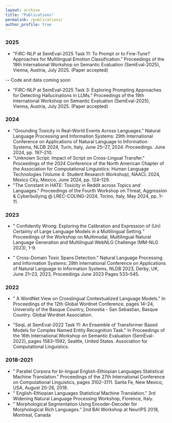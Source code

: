 ```yaml
---
layout: archive
title: "Publications"
permalink: /publications/
author_profile: true
---
```


### 2025 ###
* "FiRC-NLP at SemEval-2025 Task 11: To Prompt or to Fine-Tune? Approaches for Multilingual Emotion Classification."
Proceedings of the 19th International Workshop on Semantic Evaluation (SemEval-2025), Vienna, Austria, July 2025. (Paper accepted)

-- Code and data coming soon

* "FiRC-NLP at SemEval-2025 Task 3: Exploring Prompting Approaches for Detecting Hallucinations in LLMs." Proceedings of the 19th International Workshop on Semantic Evaluation (SemEval-2025), Vienna, Austria, July 2025. (Paper accepted)

### 2024 ###
* "Grounding Toxicity in Real-World Events Across Languages." Natural Language Processing and Information Systems: 29th International Conference on Applications of Natural Language to Information Systems, NLDB 2024, Turin, Italy, June 25–27, 2024. Proceedings. June 2024, pp. 197–210.
* "Unknown Script: Impact of Script on Cross-Lingual Transfer." Proceedings of the 2024 Conference of the North American Chapter of the Association for Computational Linguistics: Human Language Technologies (Volume 4: Student Research Workshop), NAACL 2024, Mexico City, Mexico, June 2024, pp. 124–129.
* "The Constant in HATE: Toxicity in Reddit across Topics and Languages."
Proceedings of the Fourth Workshop on Threat, Aggression & Cyberbullying @ LREC-COLING-2024, Torino, Italy, May 2024, pp. 1–11.

### 2023 ###
* " Confidently Wrong: Exploring the Calibration and Expression of (Un) Certainty
of Large Language Models in a Multilingual Setting.“ 
Proceedings of the Workshop on Multimodal, Multilingual Natural Language Generation and Multilingual WebNLG Challenge (MM-NLG 2023), 1-9.

* " Cross-Domain Toxic Spans Detection." Natural Language Processing and Information Systems: 28th International Conference on Applications of Natural Language to Information
Systems, NLDB 2023, Derby, UK, June 21–23, 2023, Proceedings June 2023 Pages 533–545.

### 2022 ###
* " A WordNet View on Crosslingual Contextualized Language Models." In Proceedings of the 12th Global Wordnet Conference, pages 14–24, University of the Basque Country, Donostia - San
Sebastian, Basque Country. Global Wordnet Association.

* "SeqL at SemEval-2022 Task 11: An Ensemble of Transformer Based Models for Complex Named Entity Recognition Task." In Proceedings of the 16th International Workshop on
Semantic Evaluation (SemEval-2022), pages 1583–1592, Seattle, United States. Association for Computational Linguistics.

### 2018-2021 ###
* " Parallel Corpora for bi-lingual English-Ethiopian Languages Statistical Machine
Translation." Proceedings of the 27th International Conference on Computational Linguistics, pages
3102–3111. Santa Fe, New Mexico, USA, August 20-26, 2018.
* " English-Ethiopian Languages Statistical Machine Translation." 3rd Widening Natural Language Processing Workshop, Florence, Italy.
* " Morphological Segmentation Using Encoder-Decoder for Morphological Rich Languages.” 2nd BAI Workshop at NeurIPS 2018, Montreal, Canada
